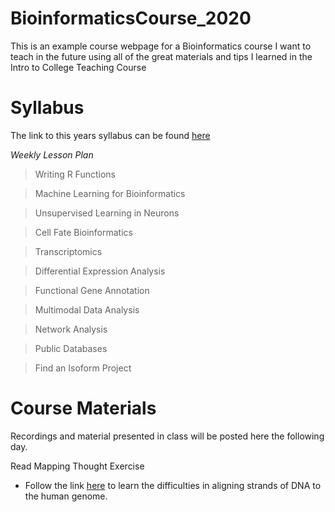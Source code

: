 # **BioinformaticsCourse_2020**

This is an example course webpage for a Bioinformatics course I want to teach in the future using all of the great materials and tips I learned in the Intro to College Teaching Course

# Syllabus

The link to this years syllabus can be found [here](https://www.genecards.org/cgi-bin/carddisp.pl?gene=RN7SK)

 *Weekly Lesson Plan*

> Writing R Functions

> Machine Learning for Bioinformatics

> Unsupervised Learning in Neurons

> Cell Fate Bioinformatics

> Transcriptomics

> Differential Expression Analysis

> Functional Gene Annotation

> Multimodal Data Analysis

> Network Analysis

> Public Databases

> Find an Isoform Project

# Course Materials

Recordings and material presented in class will be posted here the following day.

Read Mapping Thought Exercise
  - Follow the link [here](https://www.genecards.org/cgi-bin/carddisp.pl?gene=RN7SK) to learn the difficulties in aligning strands of DNA to the human genome.
